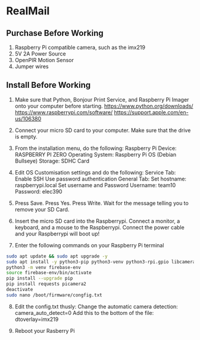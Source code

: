 # RealMail

## Purchase Before Working
1. Raspberry Pi compatible camera, such as the imx219
2. 5V 2A Power Source
3. OpenPIR Motion Sensor
4. Jumper wires

## Install Before Working
1. Make sure that Python, Bonjour Print Service, and Raspberry Pi Imager onto your computer before starting.
    https://www.python.org/downloads/
    https://www.raspberrypi.com/software/
    https://support.apple.com/en-us/106380

2. Connect your micro SD card to your computer. Make sure that the drive is empty.

3. From the installation menu, do the following:
    Raspberry Pi Device: RASPBERRY PI ZERO
    Operating System: Raspberry Pi OS (Debian Bullseye)
    Storage: SDHC Card

4. Edit OS Customisation settings and do the following: 
    Service Tab: 
        Enable SSH
        Use password authentication
    General Tab: 
        Set hostname:
            raspberrypi.local
        Set username and Password
            Username: team10
            Password: elec390
    
5. Press Save. Press Yes. Press Write. Wait for the message telling you to remove your SD Card.

6. Insert the micro SD card into the Raspberrypi. Connect a monitor, a keyboard, and a mouse to the Raspberrypi. Connect the power cable and your Raspberrypi will boot up!

7. Enter the following commands on your Raspberry Pi terminal
```bash
sudo apt update && sudo apt upgrade -y
sudo apt install -y python3-pip python3-venv python3-rpi.gpio libcamera-apps
python3 -m venv firebase-env
source firebase-env/bin/activate
pip install --upgrade pip
pip install requests picamera2
deactivate
sudo nano /boot/firmware/congfig.txt
```

8. Edit the config.txt thusly:
    Change the automatic camera detection: camera_auto_detect=0
    Add this to the bottom of the file: dtoverlay=imx219

9. Reboot your Rasberry Pi
